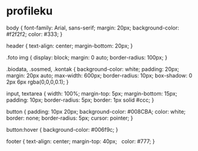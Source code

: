 # profileku
body {
  font-family: Arial, sans-serif;
  margin: 20px;
  background-color: #f2f2f2;
  color: #333;
}

header {
  text-align: center;
  margin-bottom: 20px;
}

.foto img {
  display: block;
  margin: 0 auto;
  border-radius: 100px;
}

.biodata, .sosmed, .kontak {
  background-color: white;
  padding: 20px;
  margin: 20px auto;
  max-width: 600px;
  border-radius: 10px;
  box-shadow: 0 2px 6px rgba(0,0,0,0.1);
}

input, textarea {
  width: 100%;
  margin-top: 5px;
  margin-bottom: 15px;
  padding: 10px;
  border-radius: 5px;
  border: 1px solid #ccc;
}

button {
  padding: 10px 20px;
  background-color: #008CBA;
  color: white;
  border: none;
  border-radius: 5px;
  cursor: pointer;
}

button:hover {
  background-color: #006f9c;
}

footer {
  text-align: center;
  margin-top: 40px;
  color: #777;
}